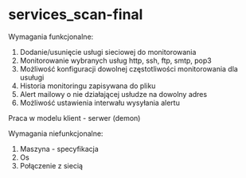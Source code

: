 # services_scan-final

Wymagania funkcjonalne:

1. Dodanie/usunięcie usługi sieciowej do monitorowania
2. Monitorowanie wybranych usług http, ssh, ftp, smtp, pop3
3. Możliwość konfiguracji dowolnej częstotliwości monitorowania dla usuługi 
4. Historia monitoringu zapisywana do pliku
5. Alert mailowy o nie działającej usłudze na dowolny adres 
6. Możliwość ustawienia interwału wysyłania alertu


Praca w modelu klient - serwer (demon)

Wymagania niefunkcjonalne:
1. Maszyna - specyfikacja
2. Os
3. Połączenie z siecią


